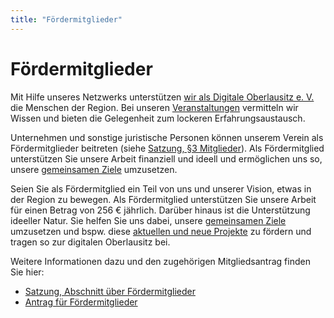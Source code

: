 ```yaml
---
title: "Fördermitglieder"
---
```


# Fördermitglieder

Mit Hilfe unseres Netzwerks unterstützen [wir als Digitale Oberlausitz e. V.](/verein) die Menschen der Region. Bei unseren [Veranstaltungen](/<events) vermitteln wir Wissen und bieten die Gelegenheit zum lockeren Erfahrungsaustausch.

Unternehmen und sonstige juristische Personen können unserem Verein als Fördermitglieder beitreten (siehe [Satzung, §3 Mitglieder](/satzung#3)). Als Fördermitglied unterstützen Sie unsere Arbeit finanziell und ideell und ermöglichen uns so, unsere [gemeinsamen Ziele](/verein) umzusetzen.

Seien Sie als Fördermitglied ein Teil von uns und unserer Vision, etwas in der Region zu bewegen. Als Fördermitglied unterstützen Sie unsere Arbeit für einen Betrag von 256 € jährlich. Darüber hinaus ist die Unterstützung ideeller Natur. Sie helfen Sie uns dabei, unsere [gemeinsamen Ziele](/verein) umzusetzen und bspw. diese [aktuellen und neue Projekte](/projekte) zu fördern und tragen so zur digitalen Oberlausitz bei.

Weitere Informationen dazu und den zugehörigen Mitgliedsantrag finden Sie hier:

* [Satzung, Abschnitt über Fördermitglieder](https://digitale-oberlausitz.eu/satzung#3)
* [Antrag für Fördermitglieder](https://cloud.digitale-oberlausitz.eu/index.php/s/patuBuMGHVv30Jl)